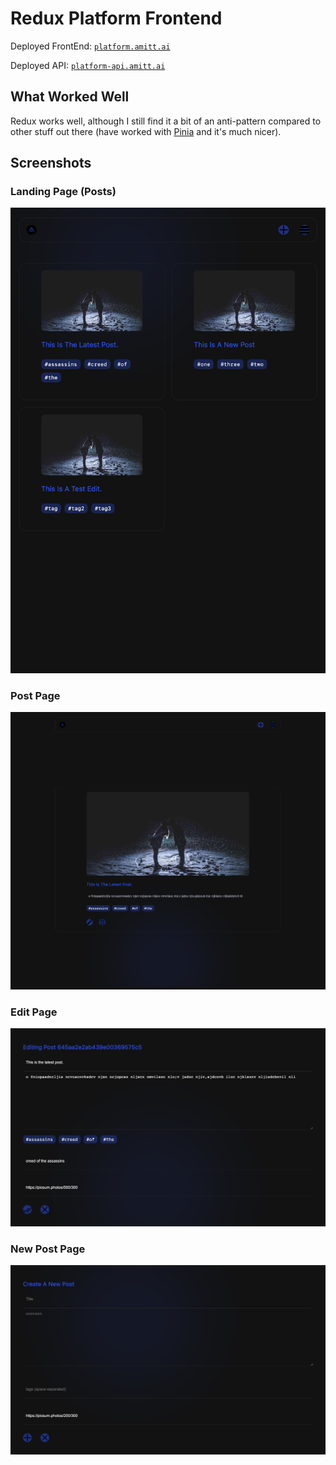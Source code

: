 # Redux Platform Frontend

Deployed FrontEnd: [`platform.amitt.ai`](https://platform.amitt.ai)

Deployed API: [`platform-api.amitt.ai`](https://platform-api.amitt.ai)

## What Worked Well

Redux works well, although I still find it a bit of an anti-pattern
compared to other stuff out there (have worked with [Pinia](https://pinia.esm.dev/)
and it's much nicer).

## Screenshots

### Landing Page (Posts) 

![landing](assets/landing.png)

### Post Page

![post view](assets/post.png)

### Edit Page

![edit post](assets/edit-post.png)

### New Post Page

![new post](assets/new-post.png)
